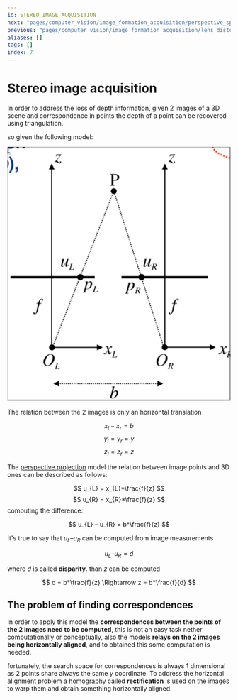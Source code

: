 ```yaml
---
id: STEREO_IMAGE_ACQUISITION
next: "pages/computer_vision/image_formation_acquisition/perspective_space.md"
previous: "pages/computer_vision/image_formation_acquisition/lens_distortion.md"
aliases: []
tags: []
index: 7
---
```


# Stereo image acquisition

In order to address the loss of depth information, given 2 images of a 3D scene and correspondence in points the depth of a point can be recovered using triangulation.

so given the following model:

![](assets/computer_vision/Pasted_image_20240221203033.png)

The relation between the 2 images is only an horizontal translation

$$
x_{l} - x_{r} = b
$$
$$
y_{l} = y_{r}= y
$$
$$
z_{l} = z_{r} = z
$$

The [perspective projection](pages/computer_vision/image_formation_acquisition/perspective_projection.md) model the relation between image points and 3D ones can be described as follows:

$$
u_{L} = x_{L}*\frac{f}{z}
$$
$$
u_{R} = x_{R}*\frac{f}{z}
$$
computing the difference:

$$
u_{L} – u_{R} = b*\frac{f}{z}
$$

It's true to say that $u_{L} – u_{R}$ can be computed from image measurements

$$
u_{L} – u_{R} = d
$$

where $d$ is called **disparity**. than $z$ can be computed

$$
d = b*\frac{f}{z} \Rightarrow z = b*\frac{f}{d}
$$

## The problem of finding correspondences

In order to apply this model the **correspondences between the points of the 2 images need to be computed**, this is not an easy task nether computationally or conceptually, also the models **relays on the 2 images being horizontally aligned**, and to obtained this some computation is needed.

fortunately, the search space for correspondences is always 1 dimensional as 2 points share always the same $y$ coordinate.
To address the horizontal alignment problem a [homography](pages/computer_vision/image_formation_acquisition/homography.md) called **rectification** is used on the images to warp them and obtain something horizontally aligned.

